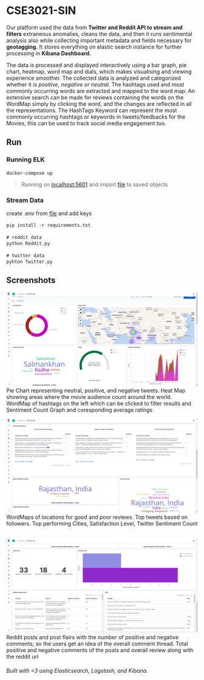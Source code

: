 # CSE3021-SIN
Our platform used the data from **Twitter and Reddit API to stream and filters** extraneous anomalies, cleans the data, and then it runs sentimental analysis also while collecting important metadata and fields necessary for **geotagging.** It stores everything on elastic search instance for further processing in **Kibana Dashboard.**

The data is processed and displayed interactively using a bar graph, pie chart, heatmap, word map and dials, which makes visualising and viewing experience smoother.
The collected data is analyzed and categorized whether it is *positive, negative or neutral*. The hashtags used and most commonly occurring words are extracted and mapped to the word map. An extensive search can be made for reviews containing the words on the WordMap simply by clicking the word, and the changes are reflected in all the representations. The HashTags Keyword can represent the most commonly occurring hashtags or keywords in tweets/feedbacks for the Movies, this can be used to track social media engagement too.

## Run

### Running ELK 

```
docker-compose up
```
> Running on [localhost:5601](http://localhost:5601) and import [file](export.ndjson) to saved objects 

### Stream Data

create .env from [file](.env.example) and add keys

```
pip install -r requirements.txt

# reddit data
python Reddit.py

# twitter data
pyhton Twitter.py
```

## Screenshots

<p>
<img src="screenshots/1.png"><br>
Pie Chart representing neutral, positive, and negative tweets. Heat Map showing areas where the movie audience count around the world. WordMap of hashtags on the left which can be clicked to filter results and Sentiment Count Graph and coresponding average ratings <br>
</p>

<p>
<img src="screenshots/2.png"><br>
WordMaps of locations for good and poor reviews. Top tweets based on followers. Top performing Cities, Satisfaction Level, Twitter Sentiment Count<br>
<br>
</p>

<p>
<img src="screenshots/3.png"><br>
Reddit posts and post flairs with the number of positive and negative comments, so the users get an idea of the overall comment thread. Total positive and negative comments of the posts and overall review along with the reddit url<br>
</p>
<h6>Built with <3 using Elasticsearch, Logstash, and Kibana.</h6>
